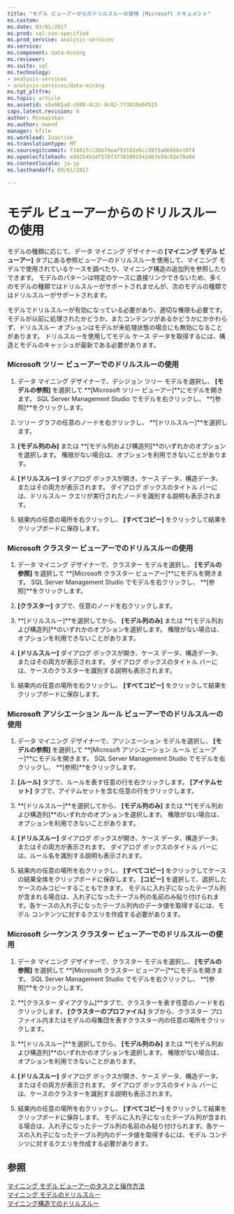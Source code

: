 ```yaml
---
title: "モデル ビューアーからのドリルスルーの使用 |Microsoft ドキュメント"
ms.custom: 
ms.date: 03/01/2017
ms.prod: sql-non-specified
ms.prod_service: analysis-services
ms.service: 
ms.component: data-mining
ms.reviewer: 
ms.suite: sql
ms.technology:
- analysis-services
- analysis-services/data-mining
ms.tgt_pltfrm: 
ms.topic: article
ms.assetid: e5e065ad-c688-4c2c-8c82-7f3038e04915
caps.latest.revision: 6
author: Minewiskan
ms.author: owend
manager: kfile
ms.workload: Inactive
ms.translationtype: MT
ms.sourcegitcommit: f3481fcc2bb74eaf93182e6cc58f5a06666e10f4
ms.openlocfilehash: ed4254b34f570f37761001542d67e94c02e70a84
ms.contentlocale: ja-jp
ms.lasthandoff: 09/01/2017

---
```

# <a name="use-drillthrough-from-the-model-viewers"></a>モデル ビューアーからのドリルスルーの使用
  モデルの種類に応じて、データ マイニング デザイナーの **[マイニング モデル ビューアー]** タブにある参照ビューアーのドリルスルーを使用して、マイニング モデルで使用されているケースを調べたり、マイニング構造の追加列を参照したりできます。 モデルのパターンは特定のケースに直接リンクできないため、多くのモデルの種類ではドリルスルーがサポートされませんが、次のモデルの種類ではドリルスルーがサポートされます。  
  
 モデルでドリルスルーが有効になっている必要があり、適切な権限も必要です。 モデルが以前に処理されたかどうか、またコンテンツがあるかどうかにかかわらず、ドリルスルー オプションはモデルが未処理状態の場合にも無効になることがあります。 ドリルスルーを使用してモデル ケース データを取得するには、構造とモデルのキャッシュが最新である必要があります。  
  
### <a name="use-drillthrough-in-the-microsoft-tree-viewer"></a>Microsoft ツリー ビューアーでのドリルスルーの使用  
  
1.  データ マイニング デザイナーで、デシジョン ツリー モデルを選択し、 **[モデルの参照]** を選択して **[Microsoft ツリー ビューアー]**にモデルを開きます。 SQL Server Management Studio でモデルを右クリックし、 **[参照]**をクリックします。  
  
2.  ツリー グラフの任意のノードを右クリックし、 **[ドリルスルー]**を選択します。  
  
3.  **[モデル列のみ]** または **[モデル列および構造列]**のいずれかのオプションを選択します。 権限がない場合は、オプションを利用できないことがあります。  
  
4.  **[ドリルスルー]** ダイアログ ボックスが開き、ケース データ、構造データ、またはその両方が表示されます。 ダイアログ ボックスのタイトル バーには、ドリルスルー クエリが実行されたノードを識別する説明も表示されます。  
  
5.  結果内の任意の場所を右クリックし、 **[すべてコピー]** をクリックして結果をクリップボードに保存します。  
  
### <a name="use-drillthrough-in-the-microsoft-cluster-viewer"></a>Microsoft クラスター ビューアーでのドリルスルーの使用  
  
1.  データ マイニング デザイナーで、クラスター モデルを選択し、 **[モデルの参照]** を選択して **[Microsoft クラスター ビューアー]**にモデルを開きます。 SQL Server Management Studio でモデルを右クリックし、 **[参照]**をクリックします。  
  
2.  **[クラスター]** タブで、任意のノードを右クリックします。  
  
3.  **[ドリルスルー]**を選択してから、 **[モデル列のみ]** または **[モデル列および構造列]**のいずれかのオプションを選択します。 権限がない場合は、オプションを利用できないことがあります。  
  
4.  **[ドリルスルー]** ダイアログ ボックスが開き、ケース データ、構造データ、またはその両方が表示されます。 ダイアログ ボックスのタイトル バーには、ケースのクラスターを識別する説明も表示されます。  
  
5.  結果内の任意の場所を右クリックし、 **[すべてコピー]** をクリックして結果をクリップボードに保存します。  
  
### <a name="use-drillthrough-in-the-microsoft-association-rules-viewer"></a>Microsoft アソシエーション ルール ビューアーでのドリルスルーの使用  
  
1.  データ マイニング デザイナーで、アソシエーション モデルを選択し、 **[モデルの参照]** を選択して **[Microsoft アソシエーション ルール ビューアー]**にモデルを開きます。 SQL Server Management Studio でモデルを右クリックし、 **[参照]**をクリックします。  
  
2.  **[ルール]** タブで、ルールを表す任意の行を右クリックします。 **[アイテムセット]** タブで、アイテムセットを含む任意の行をクリックします。  
  
3.  **[ドリルスルー]**を選択してから、 **[モデル列のみ]** または **[モデル列および構造列]**のいずれかのオプションを選択します。 権限がない場合は、オプションを利用できないことがあります。  
  
4.  **[ドリルスルー]** ダイアログ ボックスが開き、ケース データ、構造データ、またはその両方が表示されます。 ダイアログ ボックスのタイトル バーには、ルール名を識別する説明も表示されます。  
  
5.  結果内の任意の場所を右クリックし、 **[すべてコピー]** をクリックしてケースの結果全体をクリップボードに保存します。 **[コピー]** を選択して、選択したケースのみコピーすることもできます。 モデルに入れ子になったテーブル列が含まれる場合は、入れ子になったテーブル列の名前のみ貼り付けられます。各ケースの入れ子になったテーブル列内のデータ値を取得するには、モデル コンテンツに対するクエリを作成する必要があります。  
  
### <a name="use-drillthrough-in-the-microsoft-sequence-cluster-viewer"></a>Microsoft シーケンス クラスター ビューアーでのドリルスルーの使用  
  
1.  データ マイニング デザイナーで、クラスター モデルを選択し、 **[モデルの参照]** を選択して **[Microsoft クラスター ビューアー]**にモデルを開きます。 SQL Server Management Studio でモデルを右クリックし、 **[参照]**をクリックします。  
  
2.  **[クラスター ダイアグラム]**タブで、クラスターを表す任意のノードを右クリックします。 **[クラスターのプロファイル]** タブから、クラスター プロファイル内またはモデルの母集団を表すクラスター内の任意の場所をクリックします。  
  
3.  **[ドリルスルー]**を選択してから、 **[モデル列のみ]** または **[モデル列および構造列]**のいずれかのオプションを選択します。 権限がない場合は、オプションを利用できないことがあります。  
  
4.  **[ドリルスルー]** ダイアログ ボックスが開き、ケース データ、構造データ、またはその両方が表示されます。 ダイアログ ボックスのタイトル バーには、ケースのクラスターを識別する説明も表示されます。  
  
5.  結果内の任意の場所を右クリックし、 **[すべてコピー]** をクリックして結果をクリップボードに保存します。 モデルに入れ子になったテーブル列が含まれる場合は、入れ子になったテーブル列の名前のみ貼り付けられます。各ケースの入れ子になったテーブル列内のデータ値を取得するには、モデル コンテンツに対するクエリを作成する必要があります。  
  
## <a name="see-also"></a>参照  
 [マイニング モデル ビューアーのタスクと操作方法](../../analysis-services/data-mining/mining-model-viewer-tasks-and-how-tos.md)   
 [マイニング モデルのドリルスルー](../../analysis-services/data-mining/drillthrough-on-mining-models.md)   
 [マイニング構造でのドリルスルー](../../analysis-services/data-mining/drillthrough-on-mining-structures.md)  
  
  


